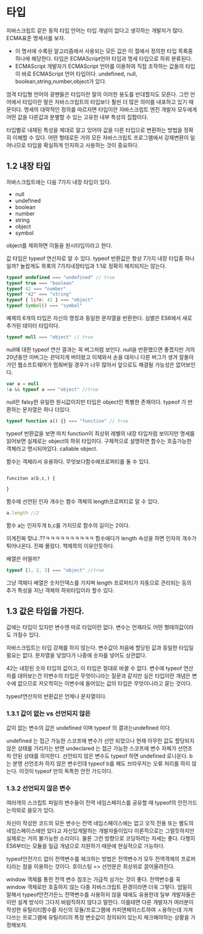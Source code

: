 # 타입

자바스크립트 같은 동적 타입 언어는 타입 개념이 없다고 생각하는 개발자가 많다. ECMA표준 명세서를 보자.

- 이 명서에 수록된 알고리즘에서 사용되는 모든 값은 이 절에서 정의한 타입 목록중 하나에 해당한다. 타입은 ECMAScript언어 타입과 명세 타입으로 하위 분류된다.
- ECMAScript 개발자가 ECMAScript 언어를 이용하여 직접 조작하는 값들의 타입이 바로 ECMAScript 언어 타입이다. undefined, null, boolean,string,number,object가 있다.

엄격 타입형 언어의 광팬들은 타입이란 말의 이러한 용도를 반대할지도 모른다. 그런 언어에서 타입이란 말은 자바스크립트의 타입보다 훨씬 더 많은 의미를 내포하고 있기 때문이다.
명세의 대략적인 정의를 따르자면 타입이란 자바스크립트 엔진 개발자 모두에게 어떤 값을 다른값과 분별할 수 있는 고유한 내부 특성의 집합이다.

타입별로 내재된 특성을 제대로 알고 있어야 값을 다른 타입으로 변환하는 방법을 정확히 이해할 수 있다. 어떤 형태로든 거의 모든 자바스크립트 프로그램에서 강제변환이 일어나므로 타입을 확실하게 인지하고 사용하는 것이 중요하다.

## 1.2 내장 타입

자바스크립트에는 다음 7가지 내장 타입이 있다.

- null
- undefined
- boolean
- number
- string
- object
- symbol

object를 제외하면 이들을 원시타입이라고 한다.

값 타입은 typeof 연산자로 알 수 있다. typeof 반환값은 항상 7가지 내장 타입중 하나일까? 놀랍게도 목록의 7가지내장타입과 1:1로 정확히 매치되지는 않는다.

```js
typeof undefined === "undefined" // true
typeof true === "boolean"
typeof 42 === "number"
typeof "42" === "string"
typeof { life: 42 } === "object"
typeof Symbol() === "symbol"
```

예제의 6개의 타입은 자신의 명칭과 동일한 문자열을 반환한다. 심벌은 ES6에서 새로 추가된 데이터 타입이다.

```js
typeof null === "object" // true
```

null에 대한 typeof 연산 결과는 꼭 버그처럼 보인다. null을 반환했으면 좋겠지만 거의 20년동안 이버그는 끈덕지게 버텨왔고 이제와서 손을 대자니 다른 버그가 생겨 잘돌아가던 웹소프트웨어가 멈춰버릴 경우가 너무 많아서 앞으로도 해결될 가능성은 없어보인다.

```js
var a = null
!a && typeof a === "object" //true
```

null은 falsy한 유일한 원시값이지만 타입은 object인 특별한 존재이다. typeof 가 반환하는 문자열은 하나 더있다.

```js
typeof function a() {} === "function" // true
```

typeof 반환값을 보면 마치 function이 최상위 레벨의 내장 타입처럼 보이지만 명세를 읽어보면 실제로는 object의 하위 타입이다. 구체적으로 설명하면 함수는 호출가능한 객체라고 명시되어있다. callable object.

함수는 객체라서 유용하다. 무엇보다함수에프로퍼티를 둘 수 있다.

```js

funciton a(b,c,) {

}
```

함수에 선언된 인자 개수는 함수 객체의 length프로퍼티로 알 수 있다.

```js
a.length //2
```

함수 a는 인자두개 b,c를 가지므로 함수의 길이는 2이다.

이게진짜 맞냐..??ㅋㅋㅋㅋㅋㅋㅋㅋㅋㅋ 함수에다가 length 속성을 하면 인자의 개수가 튀어나온다. 진짜 몰랐다. 책제목의 이유인듯하다.

배열은 어떨까?

```js
typeof [1, 2, 3] === "object" //true
```

그냥 객체다 배열은 숫자인덱스를 가지며 length 프로퍼티가 자동으로 관리되는 등의 추가 특성을 지닌 객체의 하위타입이라 할수 있다.

## 1.3 값은 타입을 가진다.

값에는 타입이 있지만 변수엔 따로 타입이란 없다. 변수는 언제라도 어떤 형태의값이라도 가질수 있다.

자바스크립트는 타입 강제를 하지 않는다. 변수값이 처음에 할당된 값과 동일한 타입일 필요는 없다. 문자열을 넣었다가 나중에 숫자를 넣어도 상관없다.

42는 내장된 숫자 타입의 값이고, 이 타입은 절대로 바꿀 수 없다. 변수에 typeof 연산자를 대어보는건 이변수의 타입은 무엇이니라는 질문과 같지만 실은 타입이란 개념은 변수에 없으므로 저오학히는 이변수에 들어있는 값의 타입은 무엇이니라고 묻는 것이다.

typeof연산자의 반환값은 언제나 문자열이다.

### 1.3.1 값이 없는 vs 선언되지 않은

값이 없는 변수의 값은 undefined 이며 typeof 의 결과는undefined 이다.

undefined 는 접근 가능한 스코프에 변수가 선언 되었으나 현재 아무런 값도 할당되지 않은 상태를 가리키는 반면 undeclared 는 접근 가능한 스코프에 변수 자체가 선언조차 안된 상태를 의미한다.
선언되지 않은 변수도 typeof 하면 undefined 로나온다. b는 분명 선언조차 하지 않은 변수인데 typeof b를 해도 브라우저는 오류 처리를 하지 않는다. 이것이 typeof 만의 독특한 안전 가드이다.

### 1.3.2 선언되지 않은 변수

여러개의 스크립트 파일의 변수들이 전역 네임스페이스를 공유할 때 typeof의 안전가드는의외로 쓸모가 있다.

자신이 작성한 코드의 모든 변수는 전역 네임스페이스에는 없고 오직 전용 또는 별도의 네임스페이스에만 있다고 자신있게말하는 개발자들이있다 이론적으로는 그럴듯하지만 실제로는 거의 불가능한 소리이다. 물론 그런 방향으로 코딩하려는 자세는 좋다. 다행히 ES6부터는 모듈을 일급 개념으로 지원하기 때문에 현실적으로 가능하다.

typeof안전가드 없이 전역변수를 체크하는 방법은 전역변수가 모두 전역객체의 프로퍼티라는 점을 이용하는 것이다. 호이스팅 => 선언문은 최상위로 끌어올려진다.

window 객체를 통한 전역 변수 참조는 가급적 삼가는 것이 좋다. 전역변수를 꼭 window 객체로만 호출하지 않는 다중 자바스크립트 환경이라면 더욱 그렇다. 엄밀히 말해서 typeof안전가든느 전역변수를 사용하지 않을 때에도 유용한데 일부 개발자들은 이런 설계 방식이 그다지 바람직하지 않다고 말한다. 이를테면 다른 개발자가 여러분이 작성한 유틸리티함수를 자신의 모듈/프로그램에 카피앤페이스트하여 ㅅ용하는데 가져다쓰는 프로그램에 유틸리티의 특정 변숫값이 정의되어 있는지 체크해야하는 상황을 가정해보자.
